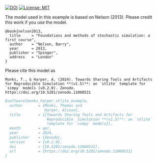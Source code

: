 [![DOI](https://zenodo.org/badge/DOI/10.5281/zenodo.11060531.svg)](https://doi.org/10.5281/zenodo.11060531)
[![License: MIT](https://img.shields.io/badge/License-MIT-yellow.svg)](https://opensource.org/licenses/MIT)

The model used in this example is based on Nelson (2013).  Please credit this work if you use the model.

```
@book{nelson2013,
  title     = "Foundations and methods of stochastic simulation: a first course",
  author    = "Nelson, Barry",
  year      = 2013,
  publisher = "Spinger",
  address   = "London"
}
```

Please cite this model as

```
Monks, T., & Harper, A. (2024). Towards Sharing Tools and Artifacts for Reproducible Simulation **(v1.5)**: an `stlite` template for `simpy` models (v0.2.0). Zenodo. https://doi.org/10.5281/zenodo.11060531
```

```bibtex
@software{monks_harper_stlite_example,
  author       = {Monks, Thomas and
                  Harper, Alison},
  title        = {{Towards Sharing Tools and Artifacts for 
                   Reproducible  Simulation **(v1.5)**: an `stlite`
                   template for `simpy` models}},
  month        = apr,
  year         = 2024,
  publisher    = {Zenodo},
  version      = {v0.2.0},
  doi          = {10.5281/zenodo.11060531},
  url          = {https://doi.org/10.5281/zenodo.11060531}
}
```